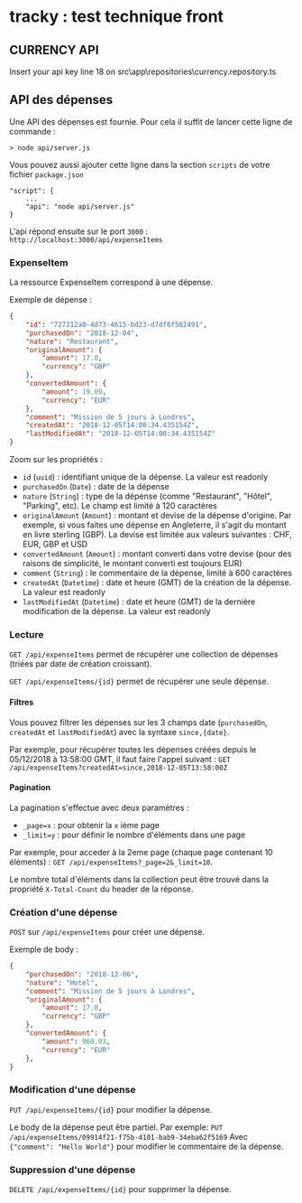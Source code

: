 # tracky : test technique front

##  CURRENCY API 

Insert your api key line 18 on src\app\repositories\currency.repository.ts

## API des dépenses

Une API des dépenses est fournie. Pour cela il suffit de lancer cette ligne de commande :

```
> node api/server.js
```

Vous pouvez aussi ajouter cette ligne dans la section `scripts` de votre fichier `package.json`

```
"script": {
    ...
    "api": "node api/server.js"
}
```

L'api répond ensuite sur le port `3000` : `http://localhost:3000/api/expenseItems`

### ExpenseItem
La ressource ExpenseItem correspond à une dépense.

Exemple de dépense :

```json
{
    "id": "727212a0-4d73-4615-bd23-d7df6f562491",
    "purchasedOn": "2018-12-04",
    "nature": "Restaurant",
    "originalAmount": {
        "amount": 17.0,
        "currency": "GBP"
    },
    "convertedAmount": {
        "amount": 19.09,
        "currency": "EUR"
    },
    "comment": "Mission de 5 jours à Londres",
    "createdAt": "2018-12-05T14:00:34.435154Z",
    "lastModifiedAt": "2018-12-05T14:00:34.435154Z"
}
```

Zoom sur les propriétés :
- `id` (`uuid`) : identifiant unique de la dépense. La valeur est readonly
- `purchasedOn` (`Date`) : date de la dépense
- `nature` (`String`) : type de la dépense (comme "Restaurant", "Hôtel", "Parking", etc). Le champ est limité à 120 caractères
- `originalAmount` (`Amount`) : montant et devise de la dépense d'origine. Par exemple, si vous faites une dépense en Angleterre, il s'agit du montant en livre sterling (GBP). La devise est limitée aux valeurs suivantes : CHF, EUR, GBP et USD
- `convertedAmount` (`Amount`) : montant converti dans votre devise (pour des raisons de simplicité, le montant converti est toujours EUR)
- `comment` (`String`) : le commentaire de la dépense, limité à 600 caractères
- `createdAt` (`Datetime`) : date et heure (GMT) de la création de la dépense. La valeur est readonly
- `lastModifiedAt` (`Datetime`) : date et heure (GMT) de la dernière modification de la dépense. La valeur est readonly

### Lecture
`GET /api/expenseItems` permet de récupérer une collection de dépenses (triées par date de création croissant).

`GET /api/expenseItems/{id}` permet de récupérer une seule dépense.

#### Filtres
Vous pouvez filtrer les dépenses sur les 3 champs date (`purchasedOn`, `createdAt` et `lastModifiedAt`) avec la syntaxe `since,{date}`.

Par exemple, pour récupérer toutes les dépenses créées depuis le 05/12/2018 à 13:58:00 GMT, il faut faire l'appel suivant :
`GET /api/expenseItems?createdAt=since,2018-12-05T13:58:00Z`

#### Pagination
La pagination s'effectue avec deux paramètres :
- `_page=x` : pour obtenir la `x` ième page
- `_limit=y` : pour définir le nombre d'éléments dans une page

Par exemple, pour acceder à la 2eme page (chaque page contenant 10 éléments) :
`GET /api/expenseItems?_page=2&_limit=10`.

Le nombre total d'éléments dans la collection peut être trouvé dans la propriété `X-Total-Count` du header de la réponse.

### Création d'une dépense
`POST` sur `/api/expenseItems` pour créer une dépense.

Exemple de body :

```json
{
    "purchasedOn": "2018-12-06",
    "nature": "Hotel",
    "comment": "Mission de 5 jours à Londres",
    "originalAmount": {
        "amount": 17.0,
        "currency": "GBP"
    },
    "convertedAmount": {
        "amount": 960.03,
        "currency": "EUR"
    },
}
```

### Modification d'une dépense
`PUT /api/expenseItems/{id}` pour modifier la dépense.

Le body de la dépense peut être partiel. Par exemple:
`PUT /api/expenseItems/09914f21-f75b-4101-bab9-34eba62f5169`
Avec `{"comment": "Hello World"}` pour modifier le commentaire de la dépense.

### Suppression d'une dépense
`DELETE /api/expenseItems/{id}` pour supprimer la dépense.
